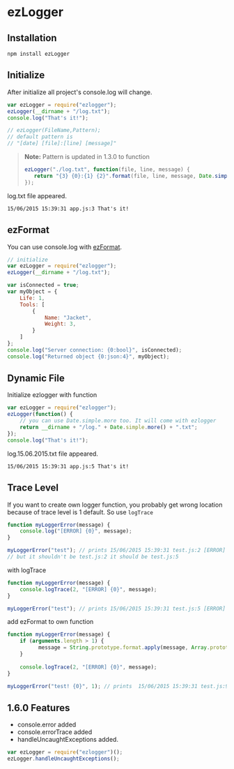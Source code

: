 ezLogger
=============


Installation
--------------

    npm install ezLogger

Initialize
--------------

After initialize all project's console.log will change.

```javascript
var ezLogger = require("ezlogger");
ezLogger(__dirname + "/log.txt");
console.log("That's it!");
```

```javascript
// ezLogger(FileName,Pattern);
// default pattern is
// "[date] [file]:[line] [message]"
```

> **Note:** Pattern is updated in 1.3.0 to function
> ```javascript
> ezLogger("./log.txt", function(file, line, message) {
>    return "{3} {0}:{1} {2}".format(file, line, message, Date.simple());
> });
> ```

log.txt file appeared.

```text
15/06/2015 15:39:31 app.js:3 That's it!
```



ezFormat
------------

You can use console.log with [ezFormat][1].

```javascript
// initialize
var ezLogger = require("ezlogger");
ezLogger(__dirname + "/log.txt");
```

```javascript
var isConnected = true;
var myObject = {
    Life: 1,
    Tools: [
        {
            Name: "Jacket",
            Weight: 3,
        }
    ]
};
console.log("Server connection: {0:bool}", isConnected);
console.log("Returned object {0:json:4}", myObject);
```


Dynamic File
-------------

Initialize ezlogger with function

```javascript
var ezLogger = require("ezlogger");
ezLogger(function() {
    // you can use Date.simple.more too. It will come with ezlogger
    return __dirname + "/log." + Date.simple.more() + ".txt";
});
console.log("That's it!");
```

log.15.06.2015.txt file appeared.

```text
15/06/2015 15:39:31 app.js:5 That's it!
```


Trace Level
--------------------

If you want to create own logger function, you probably get wrong location because of trace level is 1 default. So use `logTrace`
```javascript
function myLoggerError(message) {
    console.log("[ERROR] {0}", message);
}

myLoggerError("test"); // prints 15/06/2015 15:39:31 test.js:2 [ERROR] test
// but it shouldn't be test.js:2 it should be test.js:5
```
with logTrace
```javascript
function myLoggerError(message) {
    console.logTrace(2, "[ERROR] {0}", message);
}

myLoggerError("test"); // prints 15/06/2015 15:39:31 test.js:5 [ERROR] test
```

add ezFormat to own function
```javascript
function myLoggerError(message) {
    if (arguments.length > 1) {
          message = String.prototype.format.apply(message, Array.prototype.slice.call(arguments, 1));
    }
    
    console.logTrace(2, "[ERROR] {0}", message);
}

myLoggerError("test! {0}", 1); // prints  15/06/2015 15:39:31 test.js:9 [ERROR] test! 1
```

1.6.0 Features
------------------
* console.error added
* console.errorTrace added
* handleUncaughtExceptions added.

```javascript
var ezLogger = require("ezlogger")();
ezLogger.handleUncaughtExceptions();
```

[1]:https://github.com/co3moz/ezFormat